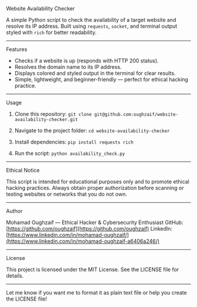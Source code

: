 Website Availability Checker

A simple Python script to check the availability of a target website and resolve its IP address.
Built using `requests`, `socket`, and terminal output styled with `rich` for better readability.

---

Features

* Checks if a website is up (responds with HTTP 200 status).
* Resolves the domain name to its IP address.
* Displays colored and styled output in the terminal for clear results.
* Simple, lightweight, and beginner-friendly — perfect for ethical hacking practice.

---

Usage

1. Clone this repository:
   `git clone git@github.com:oughzaif/website-availability-checker.git`

2. Navigate to the project folder:
   `cd website-availability-checker`

3. Install dependencies:
   `pip install requests rich`

4. Run the script:
   `python availability_check.py`

---

Ethical Notice

This script is intended for educational purposes only and to promote ethical hacking practices.
Always obtain proper authorization before scanning or testing websites or networks that you do not own.

---

Author

Mohamad Oughzaif — Ethical Hacker & Cybersecurity Enthusiast
GitHub: [https://github.com/oughzaif](https://github.com/oughzaif)
LinkedIn: [https://www.linkedin.com/in/mohamad-oughzaif/](https://www.linkedin.com/in/mohamad-oughzaif-a6406a246/)

---

License

This project is licensed under the MIT License. See the LICENSE file for details.

---

Let me know if you want me to format it as plain text file or help you create the LICENSE file!
